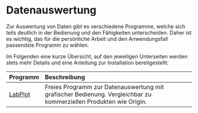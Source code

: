 # Datenauswertung

Zur Auswertung von Daten gibt es verschiedene Programme, welche sich teils deutlich in der Bedienung und den Fähigkeiten unterscheiden. Daher ist es wichtig, das für die persönliche Arbeit und den Anwendungsfall passendste Programm zu wählen.

Im Folgenden eine kurze Übersicht, auf den jeweiligen Unterseiten werden stets mehr Details und eine Anleitung zur Installation bereitgestellt:

| Programm                                      | Beschreibung  |
|:----------------------------------------------|:--------------|
|[LabPlot](./04_01_LabPlot)                     | Freies Programm zur Datenauswertung mit grafischer Bedienung. Vergleichbar zu kommerziellen Produkten wie Origin. |
